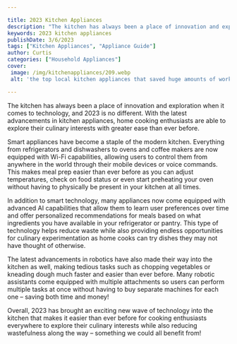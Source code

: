 ```yaml
---

title: 2023 Kitchen Appliances
description: "The kitchen has always been a place of innovation and exploration when it comes to technology, and 2023 is no different. With the ...learn more"
keywords: 2023 kitchen appliances
publishDate: 3/6/2023
tags: ["Kitchen Appliances", "Appliance Guide"]
author: Curtis
categories: ["Household Appliances"]
cover: 
 image: /img/kitchenappliances/209.webp
 alt: 'the top local kitchen appliances that saved huge amounts of work'

---
```


The kitchen has always been a place of innovation and exploration when it comes to technology, and 2023 is no different. With the latest advancements in kitchen appliances, home cooking enthusiasts are able to explore their culinary interests with greater ease than ever before.

Smart appliances have become a staple of the modern kitchen. Everything from refrigerators and dishwashers to ovens and coffee makers are now equipped with Wi-Fi capabilities, allowing users to control them from anywhere in the world through their mobile devices or voice commands. This makes meal prep easier than ever before as you can adjust temperatures, check on food status or even start preheating your oven without having to physically be present in your kitchen at all times. 

In addition to smart technology, many appliances now come equipped with advanced AI capabilities that allow them to learn user preferences over time and offer personalized recommendations for meals based on what ingredients you have available in your refrigerator or pantry. This type of technology helps reduce waste while also providing endless opportunities for culinary experimentation as home cooks can try dishes they may not have thought of otherwise. 

The latest advancements in robotics have also made their way into the kitchen as well, making tedious tasks such as chopping vegetables or kneading dough much faster and easier than ever before. Many robotic assistants come equipped with multiple attachments so users can perform multiple tasks at once without having to buy separate machines for each one – saving both time and money! 

Overall, 2023 has brought an exciting new wave of technology into the kitchen that makes it easier than ever before for cooking enthusiasts everywhere to explore their culinary interests while also reducing wastefulness along the way – something we could all benefit from!
